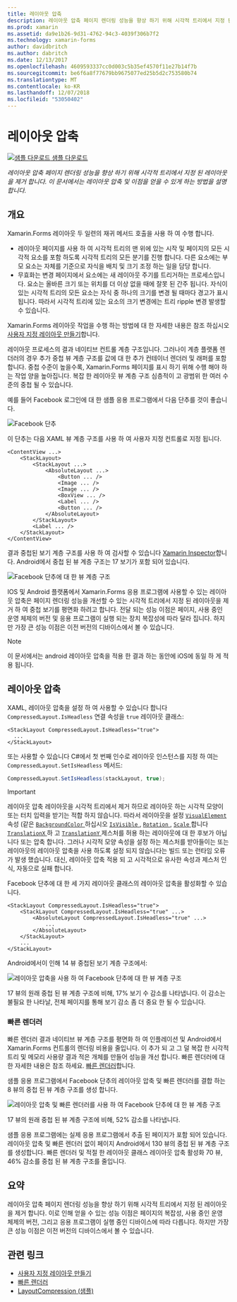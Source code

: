 ```yaml
---
title: 레이아웃 압축
description: 레이아웃 압축 페이지 렌더링 성능을 향상 하기 위해 시각적 트리에서 지정 된 레이아웃을 제거 합니다. 이 문서에서는 레이아웃 압축 및 이점을 얻을 수 있게 하는 방법을 설명 합니다.
ms.prod: xamarin
ms.assetid: da9e1b26-9d31-4762-94c3-4039f306b7f2
ms.technology: xamarin-forms
author: davidbritch
ms.author: dabritch
ms.date: 12/13/2017
ms.openlocfilehash: 4609593337cc0d003c5b35ef4570f11e27b14f7b
ms.sourcegitcommit: be6f6a8f77679bb9675077ed25b5d2c753580b74
ms.translationtype: MT
ms.contentlocale: ko-KR
ms.lasthandoff: 12/07/2018
ms.locfileid: "53050402"
---
```

# <a name="layout-compression"></a>레이아웃 압축

[![샘플 다운로드](~/media/shared/download.png) 샘플 다운로드](https://developer.xamarin.com/samples/xamarin-forms/userinterface/layoutcompression/)

_레이아웃 압축 페이지 렌더링 성능을 향상 하기 위해 시각적 트리에서 지정 된 레이아웃을 제거 합니다. 이 문서에서는 레이아웃 압축 및 이점을 얻을 수 있게 하는 방법을 설명 합니다._

## <a name="overview"></a>개요

Xamarin.Forms 레이아웃 두 일련의 재귀 메서드 호출을 사용 하 여 수행 합니다.

- 레이아웃 페이지를 사용 하 여 시각적 트리의 맨 위에 있는 시작 및 페이지의 모든 시각적 요소를 포함 하도록 시각적 트리의 모든 분기를 진행 합니다. 다른 요소에는 부모 요소는 자체를 기준으로 자식을 배치 및 크기 조정 하는 일을 담당 합니다.
- 무효화는 변경 페이지에서 요소에는 새 레이아웃 주기를 트리거하는 프로세스입니다. 요소는 올바른 크기 또는 위치를 더 이상 없을 때에 잘못 된 간주 됩니다. 자식이 있는 시각적 트리의 모든 요소는 자식 중 하나의 크기를 변경 될 때마다 경고가 표시 됩니다. 따라서 시각적 트리에 있는 요소의 크기 변경에는 트리 ripple 변경 발생할 수 있습니다.

Xamarin.Forms 레이아웃 작업을 수행 하는 방법에 대 한 자세한 내용은 참조 하십시오 [사용자 지정 레이아웃 만들기](~/xamarin-forms/user-interface/layouts/custom.md)합니다.

레이아웃 프로세스의 결과 네이티브 컨트롤 계층 구조입니다. 그러나이 계층 플랫폼 렌더러의 경우 추가 중첩 뷰 계층 구조를 값에 대 한 추가 컨테이너 렌더러 및 래퍼를 포함 합니다. 중첩 수준이 높을수록, Xamarin.Forms 페이지를 표시 하기 위해 수행 해야 하는 작업 양을 높아집니다. 복잡 한 레이아웃 뷰 계층 구조 심층적이 고 광범위 한 여러 수준의 중첩 될 수 있습니다.

예를 들어 Facebook 로그인에 대 한 샘플 응용 프로그램에서 다음 단추를 것이 좋습니다.

![](layout-compression-images/facebook-button.png "Facebook 단추")

이 단추는 다음 XAML 뷰 계층 구조를 사용 하 여 사용자 지정 컨트롤로 지정 됩니다.

```xaml
<ContentView ...>
    <StackLayout>
        <StackLayout ...>
            <AbsoluteLayout ...>
                <Button ... />    
                <Image ... />
                <Image ... />
                <BoxView ... />
                <Label ... />
                <Button ... />
            </AbsoluteLayout>
        </StackLayout>
        <Label ... />
    </StackLayout>    
</ContentView>
```

결과 중첩된 보기 계층 구조를 사용 하 여 검사할 수 있습니다 [Xamarin Inspector](~/tools/inspector/index.md)합니다. Android에서 중첩 된 뷰 계층 구조는 17 보기가 포함 되어 있습니다.

![](layout-compression-images/no-compression.png "Facebook 단추에 대 한 뷰 계층 구조")

IOS 및 Android 플랫폼에서 Xamarin.Forms 응용 프로그램에 사용할 수 있는 레이아웃 압축은 페이지 렌더링 성능을 개선할 수 있는 시각적 트리에서 지정 된 레이아웃을 제거 하 여 중첩 보기를 평면화 하려고 합니다. 전달 되는 성능 이점은 페이지, 사용 중인 운영 체제의 버전 및 응용 프로그램이 실행 되는 장치 복잡성에 따라 달라 집니다. 하지만 가장 큰 성능 이점은 이전 버전의 디바이스에서 볼 수 있습니다.

> [!NOTE]
> 이 문서에서는 android 레이아웃 압축을 적용 한 결과 하는 동안에 iOS에 동일 하 게 적용 됩니다.

## <a name="layout-compression"></a>레이아웃 압축

XAML, 레이아웃 압축을 설정 하 여 사용할 수 있습니다 합니다 `CompressedLayout.IsHeadless` 연결 속성을 `true` 레이아웃 클래스:

```xaml
<StackLayout CompressedLayout.IsHeadless="true">
  ...
</StackLayout>   
```

또는 사용할 수 있습니다 C#에서 첫 번째 인수로 레이아웃 인스턴스를 지정 하 여는 `CompressedLayout.SetIsHeadless` 메서드:

```csharp
CompressedLayout.SetIsHeadless(stackLayout, true);
```

> [!IMPORTANT]
> 레이아웃 압축 레이아웃을 시각적 트리에서 제거 하므로 레이아웃 하는 시각적 모양이 또는 터치 입력을 받기는 적합 하지 않습니다. 따라서 레이아웃을 설정 [ `VisualElement` ](xref:Xamarin.Forms.VisualElement) 속성 (같은 [ `BackgroundColor` ](xref:Xamarin.Forms.VisualElement.BackgroundColor)하십시오 [ `IsVisible` ](xref:Xamarin.Forms.VisualElement.IsVisible), [ `Rotation` ](xref:Xamarin.Forms.VisualElement.Rotation), [ `Scale` ](xref:Xamarin.Forms.VisualElement.Scale)합니다 [ `TranslationX` ](xref:Xamarin.Forms.VisualElement.TranslationX) 하 고 [ `TranslationY` ](xref:Xamarin.Forms.VisualElement.TranslationY) 제스처를 허용 하는 레이아웃에 대 한 후보가 아닙니다 또는 압축 합니다. 그러나 시각적 모양 속성을 설정 하는 제스처를 받아들이는 또는 레이아웃의 레이아웃 압축을 사용 하도록 설정 되지 않습니다는 빌드 또는 런타임 오류가 발생 했습니다. 대신, 레이아웃 압축 적용 되 고 시각적으로 유사한 속성과 제스처 인식, 자동으로 실패 합니다.

Facebook 단추에 대 한 세 가지 레이아웃 클래스의 레이아웃 압축을 활성화할 수 있습니다.

```xaml
<StackLayout CompressedLayout.IsHeadless="true">
    <StackLayout CompressedLayout.IsHeadless="true" ...>
        <AbsoluteLayout CompressedLayout.IsHeadless="true" ...>
            ...
        </AbsoluteLayout>
    </StackLayout>
    ...
</StackLayout>  
```

Android에서이 인해 14 뷰 중첩된 보기 계층 구조에서:

![](layout-compression-images/layout-compression.png "레이아웃 압축을 사용 하 여 Facebook 단추에 대 한 뷰 계층 구조")

17 뷰의 원래 중첩 된 뷰 계층 구조에 비해, 17% 보기 수 감소를 나타냅니다. 이 감소는 불필요 한 나타날, 전체 페이지를 통해 보기 감소 좀 더 중요 한 될 수 있습니다.

### <a name="fast-renderers"></a>빠른 렌더러

빠른 렌더러 결과 네이티브 뷰 계층 구조를 평면화 하 여 인플레이션 및 Android에서 Xamarin.Forms 컨트롤의 렌더링 비용을 줄입니다. 이 추가 되 고 그 덜 복잡 한 시각적 트리 및 메모리 사용량 결과 적은 개체를 만들어 성능을 개선 합니다. 빠른 렌더러에 대 한 자세한 내용은 참조 하세요. [빠른 렌더러](~/xamarin-forms/internals/fast-renderers.md)합니다.

샘플 응용 프로그램에서 Facebook 단추의 레이아웃 압축 및 빠른 렌더러를 결합 하는 8 뷰의 중첩 된 뷰 계층 구조를 생성 합니다.

![](layout-compression-images/layout-compression-with-fast-renderers.png "레이아웃 압축 및 빠른 렌더러를 사용 하 여 Facebook 단추에 대 한 뷰 계층 구조")

17 뷰의 원래 중첩 된 뷰 계층 구조에 비해, 52% 감소를 나타냅니다.

샘플 응용 프로그램에는 실제 응용 프로그램에서 추출 된 페이지가 포함 되어 있습니다. 레이아웃 압축 및 빠른 렌더러 없이 페이지 Android에서 130 뷰의 중첩 된 뷰 계층 구조를 생성합니다. 빠른 렌더러 및 적절 한 레이아웃 클래스 레이아웃 압축 활성화 70 뷰, 46% 감소를 중첩 된 뷰 계층 구조를 줄입니다.

## <a name="summary"></a>요약

레이아웃 압축 페이지 렌더링 성능을 향상 하기 위해 시각적 트리에서 지정 된 레이아웃을 제거 합니다. 이로 인해 얻을 수 있는 성능 이점은 페이지의 복잡성, 사용 중인 운영 체제의 버전, 그리고 응용 프로그램이 실행 중인 디바이스에 따라 다릅니다. 하지만 가장 큰 성능 이점은 이전 버전의 디바이스에서 볼 수 있습니다.


## <a name="related-links"></a>관련 링크

- [사용자 지정 레이아웃 만들기](~/xamarin-forms/user-interface/layouts/custom.md)
- [빠른 렌더러](~/xamarin-forms/internals/fast-renderers.md)
- [LayoutCompression (샘플)](https://developer.xamarin.com/samples/xamarin-forms/userinterface/layoutcompression/)
